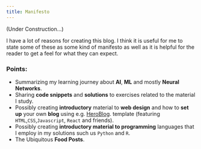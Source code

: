 ```yaml
---
title: Manifesto
---
```


(Under Construction...)

I have a lot of reasons for creating this blog. I think it is useful for me to state some of these as some kind of 
manifesto as well as it is helpful for the reader to get a feel for what they can expect.

### Points:

* Summarizing my learning journey about **AI**, **ML** and mostly **Neural Networks**.
* Sharing **code snippets** and **solutions** to exercises related to the material I study.
* Possibly creating **introductory** material to **web design** and how to **set up** your own **blog** using e.g. [HeroBlog](https://github.com/greglobinski/gatsby-starter-hero-blog).
template (featuring `HTML`,`CSS`,`Javascript`, `React` and friends).
* Possibly creating **introductory material to programming** languages that I 
employ in my solutions such us `Python` and `R`.
* The Ubiquitous **Food Posts**.

